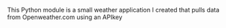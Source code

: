 This Python module is a small weather application I created that pulls data from Openweather.com using an APIkey 
